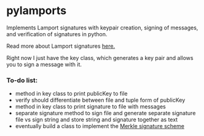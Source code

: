 # pylamports
Implements Lamport signatures with keypair creation, signing of messages, and verification of signatures in python.

Read more about Lamport signatures [here.](https://en.wikipedia.org/wiki/Lamport_signature)

Right now I just have the key class, which generates a key pair and allows you to sign a message with it.

### To-do list:
* method in key class to print publicKey to file
* verify should differentiate between file and tuple form of publicKey
* method in key class to print signature to file with messages
* separate signature method to sign file and generate separate signature file vs sign string and store string and signature together as text
* eventually build a class to implement the [Merkle signature scheme](https://en.wikipedia.org/wiki/Merkle_signature_scheme)
